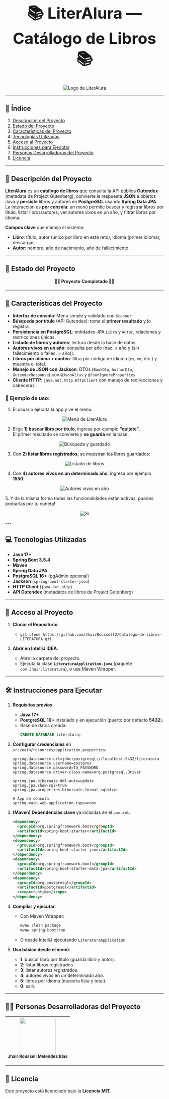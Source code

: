 <h1 align="center" style="font-size: 50px;">📚 LiterAlura — Catálogo de Libros 📚</h1>

<p align="center">
  <img src="./paraREADME/1.png" alt="Logo de LiterAlura">
</p>

---

## 📌 **Índice**
1. [Descripción del Proyecto](#-descripción-del-proyecto)
2. [Estado del Proyecto](#-estado-del-proyecto)
3. [Características del Proyecto](#-características-del-proyecto)
4. [Tecnologías Utilizadas](#-tecnologías-utilizadas)
5. [Acceso al Proyecto](#-acceso-al-proyecto)
6. [Instrucciones para Ejecutar](#-instrucciones-para-ejecutar)
7. [Personas Desarrolladoras del Proyecto](#-personas-desarrolladoras-del-proyecto)
8. [Licencia](#-licencia)

---

## 📖 **Descripción del Proyecto**

**LiterAlura** es un **catálogo de libros** que consulta la API pública **Gutendex** (metadata de Project Gutenberg), convierte la respuesta **JSON** a objetos Java y **persiste** libros y autores en **PostgreSQL** usando **Spring Data JPA**.  
La interacción es **por consola**: un menú permite buscar y registrar libros por título, listar libros/autores, ver autores vivos en un año, y filtrar libros por idioma.

**Campos clave** que maneja el sistema:
- **Libro**: título, autor (único por libro en este reto), idioma (primer idioma), descargas.
- **Autor**: nombre, año de nacimiento, año de fallecimiento.

---

## 🚀 **Estado del Proyecto**

<h4 align="center">
🎉🚀 Proyecto Completado 🚀🎉
</h4>

---

## 🔧 **Características del Proyecto**

- **Interfaz de consola**: Menú simple y validado con `Scanner`.
- **Búsqueda por título** (API Gutendex): toma el **primer resultado** y lo registra.
- **Persistencia en PostgreSQL**: entidades JPA `Libro` y `Autor`, relaciones y restricciones únicas.
- **Listado de libros y autores**: lectura desde la base de datos.
- **Autores vivos en un año**: consulta por año (nac. ≤ año y (sin fallecimiento o fallec. > año)).
- **Libros por idioma + conteo**: filtra por código de idioma (`es`, `en`, etc.) y muestra el total.
- **Manejo de JSON con Jackson**: DTOs (`BookDto`, `AuthorDto`, `GutendexResponse`) con `@JsonAlias` y `@JsonIgnoreProperties`.
- **Cliente HTTP**: `java.net.http.HttpClient` con manejo de redirecciones y cabeceras.

### 📌 **Ejemplo de uso**:

1. El usuario ejecuta la app y ve el menú:

<p align="center">
  <img src="./paraREADME/Ejem1.jpg" alt="Menú de LiterAlura">
</p>

2. Elige **1) buscar libro por título**, ingresa por ejemplo **“quijote”**.  
   El primer resultado se convierte y **se guarda** en la base.

<p align="center">
  <img src="./paraREADME/Ejem2.jpg" alt="Búsqueda y guardado">
</p>

3. Con **2) listar libros registrados**, se muestran los libros guardados:

<p align="center">
  <img src="./paraREADME/Ejem3.jpg" alt="Listado de libros">
</p>

4. Con **4) autores vivos en un determinado año**, ingresa por ejemplo **1550**:

<p align="center">
  <img src="./paraREADME/Ejem4.jpg" alt="Autores vivos en año">
</p>
5. Y de la misma forma todas las funcionalidades están activas, puedes probarlas por tu cuneta!
<p align="center">
  <img src="./paraREADME/Ejem5.jpg" alt="Sí">
</p>
---

## 💻 **Tecnologías Utilizadas**

- **Java 17+**
- **Spring Boot 3.5.4**
- **Maven**
- **Spring Data JPA**
- **PostgreSQL 16+** (pgAdmin opcional)
- **Jackson** (`spring-boot-starter-json`)
- **HTTP Client** (`java.net.http`)
- **API Gutendex** (metadatos de libros de Project Gutenberg)

---

## 📁 **Acceso al Proyecto**

1. **Clonar el Repositorio**:
   - `git clone https://github.com/JhairRoussell2/Catalogo-de-libros-LITERATURA.git`

2. **Abrir en IntelliJ IDEA**:
   - Abre la carpeta del proyecto.
   - Ejecuta la clase **`LiteraturaApplication.java`** (paquete `com.Jhair.literatura`), o usa Maven Wrapper.

---

## 🛠️ **Instrucciones para Ejecutar**

1. **Requisitos previos**:
   - **Java 17+**
   - **PostgreSQL 16+** instalado y en ejecución (puerto por defecto **5432**).
   - Base de datos creada:
     ```sql
     CREATE DATABASE literatura;
     ```
2. **Configurar credenciales** en `src/main/resources/application.properties`:
   ```properties
   spring.datasource.url=jdbc:postgresql://localhost:5432/literatura
   spring.datasource.username=postgres
   spring.datasource.password=TU_PASSWORD
   spring.datasource.driver-class-name=org.postgresql.Driver

   spring.jpa.hibernate.ddl-auto=update
   spring.jpa.show-sql=true
   spring.jpa.properties.hibernate.format_sql=true

   # App de consola
   spring.main.web-application-type=none
   
3. **(Maven) Dependencias clave** ya incluidas en el `pom.xml`:
   ```xml
   <dependency>
     <groupId>org.springframework.boot</groupId>
     <artifactId>spring-boot-starter</artifactId>
   </dependency>
   <dependency>
     <groupId>org.springframework.boot</groupId>
     <artifactId>spring-boot-starter-json</artifactId>
   </dependency>
   <dependency>
     <groupId>org.springframework.boot</groupId>
     <artifactId>spring-boot-starter-data-jpa</artifactId>
   </dependency>
   <dependency>
     <groupId>org.postgresql</groupId>
     <artifactId>postgresql</artifactId>
     <scope>runtime</scope>
   </dependency>
4. **Compilar y ejecutar**:
   - Con Maven Wrapper:
     ```bash
     mvnw clean package
     mvnw spring-boot:run
     ```
   - O desde IntelliJ ejecutando `LiteraturaApplication`.

5. **Uso básico desde el menú**:
   - **1**: buscar libro por título (guarda libro y autor).
   - **2**: listar libros registrados.
   - **3**: listar autores registrados.
   - **4**: autores vivos en un determinado año.
   - **5**: libros por idioma (muestra lista y total).
   - **0**: salir.

---

## 🧑‍💻 **Personas Desarrolladoras del Proyecto**

| [<img src="https://avatars.githubusercontent.com/u/181286163?v=4" width=115><br><sub>Jhair Roussell Melendez Blas</sub>](https://github.com/JhairRoussell2) |
| :---: |

---

## 📜 **Licencia**

Este proyecto está licenciado bajo la **Licencia MIT**.
